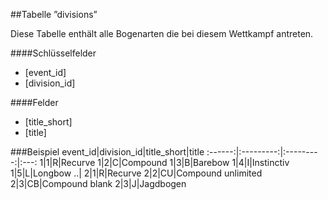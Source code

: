 ##Tabelle ”divisions” 

Diese Tabelle enthält alle Bogenarten die bei diesem Wettkampf antreten.

####Schlüsselfelder

* [event_id]
* [division_id]

####Felder

* [title_short]
* [title]


###Beispiel
event_id|division_id|title_short|title
:------:|:---------:|:---------:|:---:
1|1|R|Recurve
1|2|C|Compound
1|3|B|Barebow
1|4|I|Instinctiv
1|5|L|Longbow
..|
2|1|R|Recurve
2|2|CU|Compound unlimited
2|3|CB|Compound blank
2|3|J|Jagdbogen

